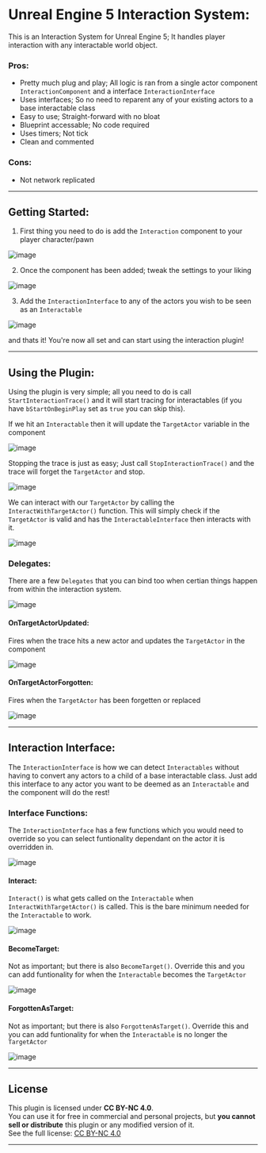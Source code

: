 # Unreal Engine 5 Interaction System:
 This is an Interaction System for Unreal Engine 5; It handles player interaction with any interactable world object.

### Pros:
* Pretty much plug and play; All logic is ran from a single actor component ```InteractionComponent``` and a interface ```InteractionInterface```
* Uses interfaces; So no need to reparent any of your existing actors to a base interactable class
* Easy to use; Straight-forward with no bloat
* Blueprint accessable; No code required
* Uses timers; Not tick
* Clean and commented

### Cons:
* Not network replicated
---

## Getting Started:
1. First thing you need to do is add the ```Interaction``` component to your player character/pawn  

![image](https://github.com/user-attachments/assets/4246b564-c29c-4442-a5b5-49e7e8b97a29)

2. Once the component has been added; tweak the settings to your liking  

![image](https://github.com/user-attachments/assets/3f5b766a-65ab-41ed-b695-7ec18b932152)

3. Add the ```InteractionInterface``` to any of the actors you wish to be seen as an ```Interactable```  

![image](https://github.com/user-attachments/assets/b1926c37-70fd-4921-9365-44307b86c382)

and thats it! You're now all set and can start using the interaction plugin!

---

## Using the Plugin:
Using the plugin is very simple; all you need to do is call ```StartInteractionTrace()``` and it will start tracing for interactables (if you have ```bStartOnBeginPlay``` set as ```true``` you can skip this).  

If we hit an ```Interactable``` then it will update the ```TargetActor``` variable in the component

![image](https://github.com/user-attachments/assets/383ec7fb-089b-43b0-aeee-cc3fe867d457)

Stopping the trace is just as easy; Just call ```StopInteractionTrace()``` and the trace will forget the ```TargetActor``` and stop.

![image](https://github.com/user-attachments/assets/550434b8-3ec5-4367-a7eb-741dba02cd4a)

We can interact with our ```TargetActor``` by calling the ```InteractWithTargetActor()``` function.  This will simply check if the ```TargetActor``` is valid and has the ```InteractableInterface``` then interacts with it.

![image](https://github.com/user-attachments/assets/acd7d176-6608-463c-ba9b-e9e47600b182)

### Delegates:
There are a few ```Delegates``` that you can bind too when certian things happen from within the interaction system.  

![image](https://github.com/user-attachments/assets/9aa7731c-5e7f-479f-82ae-dd39dfd825fa)

#### OnTargetActorUpdated:
Fires when the trace hits a new actor and updates the ```TargetActor``` in the component  

 ![image](https://github.com/user-attachments/assets/999bbbb1-1a4c-4ece-9d76-4473691e016c)

 #### OnTargetActorForgotten:
 Fires when the ```TargetActor``` has been forgetten or replaced

![image](https://github.com/user-attachments/assets/08d2e9f7-8df7-40ab-9c49-57cf0337926f)

---

## Interaction Interface:
The ```InteractionInterface``` is how we can detect ```Interactables``` without having to convert any actors to a child of a base interactable class. Just add this interface to any actor you want to be deemed as an ```Interactable``` and the component will do the rest!

### Interface Functions:
The ```InteractionInterface``` has a few functions which you would need to override so you can select funtionality dependant on the actor it is overridden in.

![image](https://github.com/user-attachments/assets/50684449-85ff-41d4-af59-3181c643fc58)

#### Interact:
```Interact()``` is what gets called on the ```Interactable``` when ```InteractWithTargetActor()``` is called. This is the bare minimum needed for the ```Interactable``` to work.

![image](https://github.com/user-attachments/assets/a7d384f0-1a4b-4228-a38d-aed02db8a849)

#### BecomeTarget:
Not as important; but there is also ```BecomeTarget()```. Override this and you can add funtionality for when the ```Interactable``` becomes the ```TargetActor```

![image](https://github.com/user-attachments/assets/9fb63d01-e8bb-4968-a15b-c18b711b2dc8)

#### ForgottenAsTarget:
Not as important; but there is also ```ForgottenAsTarget()```. Override this and you can add funtionality for when the ```Interactable``` is no longer the ```TargetActor```

![image](https://github.com/user-attachments/assets/9194f5c7-d339-43f6-9e5f-550d60b5f72e)

---

## License
This plugin is licensed under **CC BY-NC 4.0**.  
You can use it for free in commercial and personal projects, but **you cannot sell or distribute** this plugin or any modified version of it.  
See the full license: [CC BY-NC 4.0](https://creativecommons.org/licenses/by-nc/4.0/)

---
